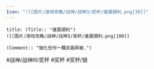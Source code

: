 ```yaml
---
Icon: "![[图片/游戏攻略/战神/战神3/奖杯/進展順利.png|30]]"
---
```

```ad-common-silver-trophy
title: (Title:: "進展順利")
![[图片/游戏攻略/战神/战神3/奖杯/進展順利.png|100]]

(Comment:: "強化任何一種武器昇級.")
```

#战神/战神III/奖杯 #奖杯 #奖杯/银
